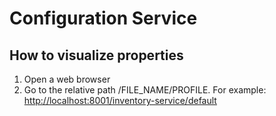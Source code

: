 # Configuration Service

## How to visualize properties

1. Open a web browser
2. Go to the relative path /FILE_NAME/PROFILE. For
   example: [http://localhost:8001/inventory-service/default](http://localhost:8001/inventory-service/default)


